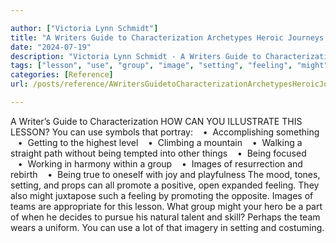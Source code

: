 ```yaml
---

author: ["Victoria Lynn Schmidt"]
title: "A Writers Guide to Characterization Archetypes Heroic Journeys and Other Elements of Dynamic Character Development - part0018_split_007.html"
date: "2024-07-19"
description: "Victoria Lynn Schmidt - A Writers Guide to Characterization Archetypes Heroic Journeys and Other Elements of Dynamic Character Development"
tags: ["lesson", "use", "group", "image", "setting", "feeling", "might", "team", "writer", "guide", "characterization", "illustrate", "symbol", "portray", "accomplishing", "something", "getting", "highest", "level", "climbing", "mountain", "walking", "straight", "path", "without"]
categories: [Reference]
url: /posts/reference/AWritersGuidetoCharacterizationArchetypesHeroicJourneysandOtherElementsofDynamicCharacterDevelopment-part0018split007html

---
```



A Writer’s Guide to Characterization
HOW CAN YOU ILLUSTRATE THIS LESSON?
You can use symbols that portray:
   •  Accomplishing something
   •  Getting to the highest level
   •  Climbing a mountain
   •  Walking a straight path without being tempted into other things
   •  Being focused
   •  Working in harmony within a group
   •  Images of resurrection and rebirth
   •  Being true to oneself with joy and playfulness
The mood, tones, setting, and props can all promote a positive, open expanded feeling. They also might juxtapose such a feeling by promoting the opposite.
Images of teams are appropriate for this lesson. What group might your hero be a part of when he decides to pursue his natural talent and skill? Perhaps the team wears a uniform. You can use a lot of that imagery in setting and costuming.
